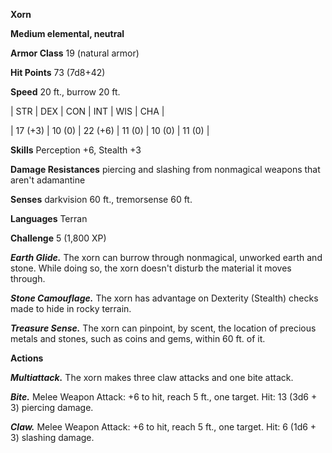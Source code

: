 **Xorn**

**Medium elemental, neutral**

**Armor Class** 19 (natural armor)

**Hit Points** 73 (7d8+42)

**Speed** 20 ft., burrow 20 ft.

|   STR   |   DEX   |   CON   |   INT   |   WIS   |   CHA   |
  
| 17 (+3) | 10 (0) | 22 (+6) | 11 (0) | 10 (0) | 11 (0) |

**Skills** Perception +6, Stealth +3

**Damage Resistances** piercing and slashing from nonmagical weapons that aren't adamantine

**Senses** darkvision 60 ft., tremorsense 60 ft.

**Languages** Terran

**Challenge** 5 (1,800 XP)

***Earth Glide.*** The xorn can burrow through nonmagical, unworked earth and stone. While doing so, the xorn doesn't disturb the material it moves through.

***Stone Camouflage.*** The xorn has advantage on Dexterity (Stealth) checks made to hide in rocky terrain.

***Treasure Sense.*** The xorn can pinpoint, by scent, the location of precious metals and stones, such as coins and gems, within 60 ft. of it.

**Actions**

***Multiattack.*** The xorn makes three claw attacks and one bite attack.

***Bite.*** Melee Weapon Attack: +6 to hit, reach 5 ft., one target. Hit: 13 (3d6 + 3) piercing damage.

***Claw.*** Melee Weapon Attack: +6 to hit, reach 5 ft., one target. Hit: 6 (1d6 + 3) slashing damage.

